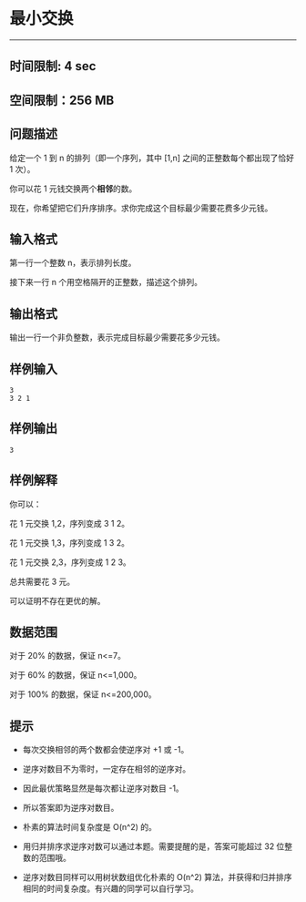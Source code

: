 # 最小交换

------

## 时间限制: 4 sec

## 空间限制：256 MB

## 问题描述

给定一个 1 到 n 的排列（即一个序列，其中 [1,n] 之间的正整数每个都出现了恰好 1 次）。

你可以花 1 元钱交换两个**相邻**的数。

现在，你希望把它们升序排序。求你完成这个目标最少需要花费多少元钱。

## 输入格式

第一行一个整数 n，表示排列长度。

接下来一行 n 个用空格隔开的正整数，描述这个排列。

## 输出格式

输出一行一个非负整数，表示完成目标最少需要花多少元钱。

## 样例输入

```
3
3 2 1
```

## 样例输出

```
3
```

## 样例解释

你可以：

花 1 元交换 1,2，序列变成 3 1 2。

花 1 元交换 1,3，序列变成 1 3 2。

花 1 元交换 2,3，序列变成 1 2 3。

总共需要花 3 元。

可以证明不存在更优的解。

## 数据范围

对于 20% 的数据，保证 n<=7。

对于 60% 的数据，保证 n<=1,000。

对于 100% 的数据，保证 n<=200,000。

## 提示

- 每次交换相邻的两个数都会使逆序对 +1 或 -1。

- 逆序对数目不为零时，一定存在相邻的逆序对。

- 因此最优策略显然是每次都让逆序对数目 -1。

- 所以答案即为逆序对数目。

- 朴素的算法时间复杂度是 O(n^2) 的。

- 用归并排序求逆序对数可以通过本题。需要提醒的是，答案可能超过 32 位整数的范围哦。

- 逆序对数目同样可以用树状数组优化朴素的 O(n^2) 算法，并获得和归并排序相同的时间复杂度。有兴趣的同学可以自行学习。